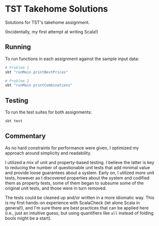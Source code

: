 # TST Takehome Solutions

Solutions for TST's takehome assignment.

(Incidentally, my first attempt at writing Scala!)

## Running

To run functions in each assignment against the sample input data:

```bash
# Problem 1
sbt "runMain printBestPrices"

# Problem 2
sbt "runMain printCombinations"
```

## Testing

To run the test suites for both assignments:

```bash
sbt test
```

## Commentary

As no hard constraints for performance were given, I optimized my approach around simplicity and readability.

I utilized a mix of unit and property-based testing. I believe the latter is key to reducing the number of questionable unit tests that add minimal value and provide loose guarantees about a system. Early on, I utilized more unit tests, however as I discovered properties about the system and codified them as property tests, some of them began to subsume some of the original unit tests, and those were in turn removed.

The tests could be cleaned up and/or written in a more idiomatic way. This is my first hands-on experience with ScalaCheck (let alone Scala in general!), and I'm sure there are best practices that can be applied here (i.e., just an intuitive guess, but using quantifiers like `all` instead of folding bools might be a start).

